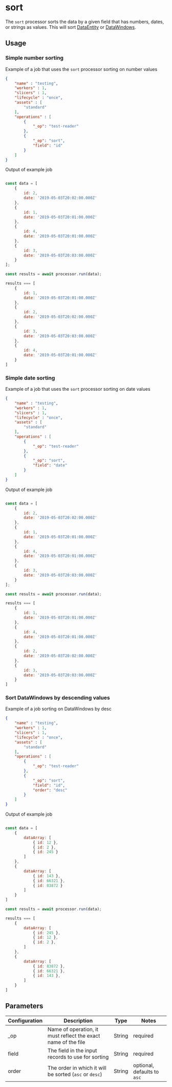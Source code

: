# sort

The `sort` processor sorts the data by a given field that has numbers, dates, or strings as values. This will sort [DataEntity](https://terascope.github.io/teraslice/docs/packages/utils/api/entities/data-entity/classes/dataentity) or [DataWindows](../entity/data-window.md).

## Usage

### Simple number sorting

Example of a job that uses the `sort` processor sorting on number values

```json
{
    "name" : "testing",
    "workers" : 1,
    "slicers" : 1,
    "lifecycle" : "once",
    "assets" : [
        "standard"
    ],
    "operations" : [
        {
            "_op": "test-reader"
        },
        {
            "_op": "sort",
            "field": "id"
        }
    ]
}

```

Output of example job

```javascript

const data = [
    {
        id: 2,
        date: '2019-05-03T20:02:00.000Z'
    },
    {
        id: 1,
        date: '2019-05-03T20:01:00.000Z'
    },
    {
        id: 4,
        date: '2019-05-03T20:01:00.000Z'
    },
    {
        id: 3,
        date: '2019-05-03T20:03:00.000Z'
    }
];

const results = await processor.run(data);

results === [
    {
        id: 1,
        date: '2019-05-03T20:01:00.000Z'
    },
    {
        id: 2,
        date: '2019-05-03T20:02:00.000Z'
    },
    {
        id: 3,
        date: '2019-05-03T20:03:00.000Z'
    },
    {
        id: 4,
        date: '2019-05-03T20:01:00.000Z'
    }
]
```

### Simple date sorting

Example of a job that uses the `sort` processor sorting on date values

```json
{
    "name" : "testing",
    "workers" : 1,
    "slicers" : 1,
    "lifecycle" : "once",
    "assets" : [
        "standard"
    ],
    "operations" : [
        {
            "_op": "test-reader"
        },
        {
            "_op": "sort",
            "field": "date"
        }
    ]
}

```

Output of example job

```javascript

const data = [
    {
        id: 2,
        date: '2019-05-03T20:02:00.000Z'
    },
    {
        id: 1,
        date: '2019-05-03T20:01:00.000Z'
    },
    {
        id: 4,
        date: '2019-05-03T20:01:00.000Z'
    },
    {
        id: 3,
        date: '2019-05-03T20:03:00.000Z'
    }
];

const results = await processor.run(data);

results === [
    {
        id: 1,
        date: '2019-05-03T20:01:00.000Z'
    },
    {
        id: 4,
        date: '2019-05-03T20:01:00.000Z'
    },
    {
        id: 2,
        date: '2019-05-03T20:02:00.000Z'
    },
    {
        id: 3,
        date: '2019-05-03T20:03:00.000Z'
    }
]
```

### Sort DataWindows by descending values

Example of a job sorting on DataWindows by desc

```json
{
    "name" : "testing",
    "workers" : 1,
    "slicers" : 1,
    "lifecycle" : "once",
    "assets" : [
        "standard"
    ],
    "operations" : [
        {
            "_op": "test-reader"
        },
        {
            "_op": "sort",
            "field": "id",
            "order": "desc"
        }
    ]
}
```

Output of example job

```javascript

const data = [
    {
        dataArray: [
            { id: 12 },
            { id: 2 },
            { id: 245 }
        ]
    },
    {
        dataArray: [
            { id: 143 },
            { id: 66321 },
            { id: 83872 }
        ]
    }
]

const results = await processor.run(data);

results === [
    {
        dataArray: [
            { id: 245 },
            { id: 12 },
            { id: 2 },
        ]
    },
    {
        dataArray: [
            { id: 83872 },
            { id: 66321 },
            { id: 143 },
        ]
    }
]
```

## Parameters

| Configuration | Description | Type |  Notes |
| --------- | -------- | ------ | ------ |
| _op | Name of operation, it must reflect the exact name of the file | String | required |
| field | The field in the input records to use for sorting | String | required |
| order | The order in which it will be sorted (`asc` or `desc`) | String | optional, defaults to `asc` |
